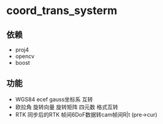 # coord_trans_systerm
## 依赖
- proj4
- opencv
- boost
## 功能
- WGS84 ecef gauss坐标系 互转
- 欧拉角 旋转向量 旋转矩阵 四元数 格式互转
- RTK 同步后的RTK 帧间6DoF数据转cam帧间R|t (pre->cur)
